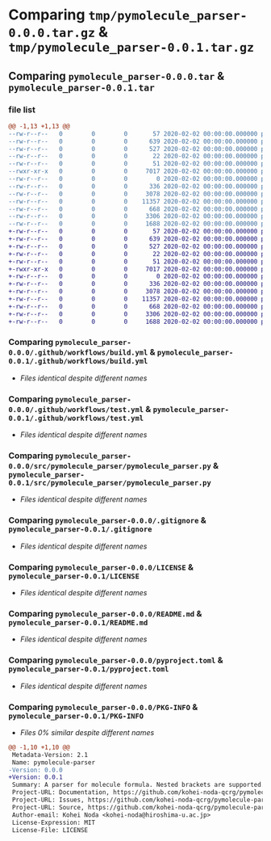 # Comparing `tmp/pymolecule_parser-0.0.0.tar.gz` & `tmp/pymolecule_parser-0.0.1.tar.gz`

## Comparing `pymolecule_parser-0.0.0.tar` & `pymolecule_parser-0.0.1.tar`

### file list

```diff
@@ -1,13 +1,13 @@
--rw-r--r--   0        0        0       57 2020-02-02 00:00:00.000000 pymolecule_parser-0.0.0/main.py
--rw-r--r--   0        0        0      639 2020-02-02 00:00:00.000000 pymolecule_parser-0.0.0/.github/workflows/build.yml
--rw-r--r--   0        0        0      527 2020-02-02 00:00:00.000000 pymolecule_parser-0.0.0/.github/workflows/test.yml
--rw-r--r--   0        0        0       22 2020-02-02 00:00:00.000000 pymolecule_parser-0.0.0/src/pymolecule_parser/__about__.py
--rw-r--r--   0        0        0       51 2020-02-02 00:00:00.000000 pymolecule_parser-0.0.0/src/pymolecule_parser/__init__.py
--rwxr-xr-x   0        0        0     7017 2020-02-02 00:00:00.000000 pymolecule_parser-0.0.0/src/pymolecule_parser/pymolecule_parser.py
--rw-r--r--   0        0        0        0 2020-02-02 00:00:00.000000 pymolecule_parser-0.0.0/tests/__init__.py
--rw-r--r--   0        0        0      336 2020-02-02 00:00:00.000000 pymolecule_parser-0.0.0/tests/unit_test.py
--rw-r--r--   0        0        0     3078 2020-02-02 00:00:00.000000 pymolecule_parser-0.0.0/.gitignore
--rw-r--r--   0        0        0    11357 2020-02-02 00:00:00.000000 pymolecule_parser-0.0.0/LICENSE
--rw-r--r--   0        0        0      668 2020-02-02 00:00:00.000000 pymolecule_parser-0.0.0/README.md
--rw-r--r--   0        0        0     3306 2020-02-02 00:00:00.000000 pymolecule_parser-0.0.0/pyproject.toml
--rw-r--r--   0        0        0     1688 2020-02-02 00:00:00.000000 pymolecule_parser-0.0.0/PKG-INFO
+-rw-r--r--   0        0        0       57 2020-02-02 00:00:00.000000 pymolecule_parser-0.0.1/main.py
+-rw-r--r--   0        0        0      639 2020-02-02 00:00:00.000000 pymolecule_parser-0.0.1/.github/workflows/build.yml
+-rw-r--r--   0        0        0      527 2020-02-02 00:00:00.000000 pymolecule_parser-0.0.1/.github/workflows/test.yml
+-rw-r--r--   0        0        0       22 2020-02-02 00:00:00.000000 pymolecule_parser-0.0.1/src/pymolecule_parser/__about__.py
+-rw-r--r--   0        0        0       51 2020-02-02 00:00:00.000000 pymolecule_parser-0.0.1/src/pymolecule_parser/__init__.py
+-rwxr-xr-x   0        0        0     7017 2020-02-02 00:00:00.000000 pymolecule_parser-0.0.1/src/pymolecule_parser/pymolecule_parser.py
+-rw-r--r--   0        0        0        0 2020-02-02 00:00:00.000000 pymolecule_parser-0.0.1/tests/__init__.py
+-rw-r--r--   0        0        0      336 2020-02-02 00:00:00.000000 pymolecule_parser-0.0.1/tests/unit_test.py
+-rw-r--r--   0        0        0     3078 2020-02-02 00:00:00.000000 pymolecule_parser-0.0.1/.gitignore
+-rw-r--r--   0        0        0    11357 2020-02-02 00:00:00.000000 pymolecule_parser-0.0.1/LICENSE
+-rw-r--r--   0        0        0      668 2020-02-02 00:00:00.000000 pymolecule_parser-0.0.1/README.md
+-rw-r--r--   0        0        0     3306 2020-02-02 00:00:00.000000 pymolecule_parser-0.0.1/pyproject.toml
+-rw-r--r--   0        0        0     1688 2020-02-02 00:00:00.000000 pymolecule_parser-0.0.1/PKG-INFO
```

### Comparing `pymolecule_parser-0.0.0/.github/workflows/build.yml` & `pymolecule_parser-0.0.1/.github/workflows/build.yml`

 * *Files identical despite different names*

### Comparing `pymolecule_parser-0.0.0/.github/workflows/test.yml` & `pymolecule_parser-0.0.1/.github/workflows/test.yml`

 * *Files identical despite different names*

### Comparing `pymolecule_parser-0.0.0/src/pymolecule_parser/pymolecule_parser.py` & `pymolecule_parser-0.0.1/src/pymolecule_parser/pymolecule_parser.py`

 * *Files identical despite different names*

### Comparing `pymolecule_parser-0.0.0/.gitignore` & `pymolecule_parser-0.0.1/.gitignore`

 * *Files identical despite different names*

### Comparing `pymolecule_parser-0.0.0/LICENSE` & `pymolecule_parser-0.0.1/LICENSE`

 * *Files identical despite different names*

### Comparing `pymolecule_parser-0.0.0/README.md` & `pymolecule_parser-0.0.1/README.md`

 * *Files identical despite different names*

### Comparing `pymolecule_parser-0.0.0/pyproject.toml` & `pymolecule_parser-0.0.1/pyproject.toml`

 * *Files identical despite different names*

### Comparing `pymolecule_parser-0.0.0/PKG-INFO` & `pymolecule_parser-0.0.1/PKG-INFO`

 * *Files 0% similar despite different names*

```diff
@@ -1,10 +1,10 @@
 Metadata-Version: 2.1
 Name: pymolecule-parser
-Version: 0.0.0
+Version: 0.0.1
 Summary: A parser for molecule formula. Nested brackets are supported.
 Project-URL: Documentation, https://github.com/kohei-noda-qcrg/pymolecule-parser#readme
 Project-URL: Issues, https://github.com/kohei-noda-qcrg/pymolecule-parser/issues
 Project-URL: Source, https://github.com/kohei-noda-qcrg/pymolecule-parser
 Author-email: Kohei Noda <kohei-noda@hiroshima-u.ac.jp>
 License-Expression: MIT
 License-File: LICENSE
```

